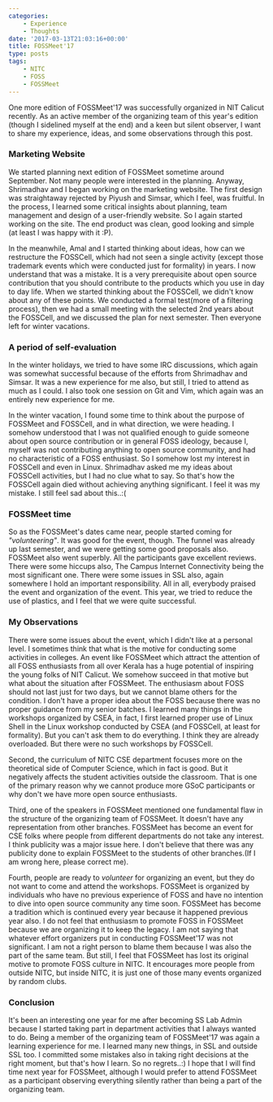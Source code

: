 ```yaml
---
categories:
    - Experience
    - Thoughts
date: '2017-03-13T21:03:16+00:00'
title: FOSSMeet'17
type: posts
tags:
    - NITC
    - FOSS
    - FOSSMeet
---
```


One more edition of FOSSMeet'17 was successfully organized in NIT Calicut recently. As an active member of the organizing team of this year's edition (though I sidelined myself at the end) and a keen but silent observer, I want to share my experience, ideas, and some observations through this post.

### Marketing Website
We started planning next edition of FOSSMeet sometime around September. Not many people were interested in the planning. Anyway, Shrimadhav and I began working on the marketing website. The first design was straightaway rejected by Piyush and Simsar, which I feel, was fruitful. In the process, I learned some critical insights about planning, team management and design of a user-friendly website. So I again started working on the site. The end product was clean, good looking and simple (at least I was happy with it :P).

In the meanwhile, Amal and I started thinking about ideas, how can we restructure the FOSSCell, which had not seen a single activity (except those trademark events which were conducted just for formality) in years. I now understand that was a mistake. It is a very prerequisite about open source contribution that you should contribute to the products which you use in day to day life. When we started thinking about the FOSSCell, we didn't know about any of these points. We conducted a formal test(more of a filtering process), then we had a small meeting with the selected 2nd years about the FOSSCell, and we discussed the plan for next semester. Then everyone left for winter vacations.

### A period of self-evaluation
In the winter holidays, we tried to have some IRC discussions, which again was somewhat successful because of the efforts from Shrimadhav and Simsar. It was a new experience for me also, but still, I tried to attend as much as I could. I also took one session on Git and Vim, which again was an entirely new experience for me.

In the winter vacation, I found some time to think about the purpose of FOSSMeet and FOSSCell, and in what direction, we were heading. I somehow understood that I was not qualified enough to guide someone about open source contribution or in general FOSS ideology, because I, myself was not contributing anything to open source community, and had no characteristic of a FOSS enthusiast. So I somehow lost my interest in FOSSCell and even in Linux. Shrimadhav asked me my ideas about FOSSCell activities, but I had no clue what to say. So that's how the FOSSCell again died without achieving anything significant. I feel it was my mistake. I still feel sad about this..:(

### FOSSMeet time
So as the FOSSMeet's dates came near, people started coming for *"volunteering"*. It was good for the event, though. The funnel was already up last semester, and we were getting some good proposals also. FOSSMeet also went superbly. All the participants gave excellent reviews. There were some hiccups also, The Campus Internet Connectivity being the most significant one. There were some issues in SSL also, again somewhere I hold an important responsibility. All in all, everybody praised the event and organization of the event. This year, we tried to reduce the use of plastics, and I feel that we were quite successful.

### My Observations
There were some issues about the event, which I didn't like at a personal level. I sometimes think that what is the motive for conducting some activities in colleges. An event like FOSSMeet which attract the attention of all FOSS enthusiasts from all over Kerala has a huge potential of inspiring the young folks of NIT Calicut. We somehow succeed in that motive but what about the situation after FOSSMeet. The enthusiasm about FOSS should not last just for two days, but we cannot blame others for the condition. I don't have a proper idea about the FOSS because there was no proper guidance from my senior batches. I learned many things in the workshops organized by CSEA, in fact, I first learned proper use of Linux Shell in the Linux workshop conducted by CSEA (and FOSSCell, at least for formality). But you can't ask them to do everything. I think they are already overloaded. But there were no such workshops by FOSSCell.

Second, the curriculum of NITC CSE department focuses more on the theoretical side of Computer Science, which in fact is good. But it negatively affects the student activities outside the classroom. That is one of the primary reason why we cannot produce more GSoC participants or why don't we have more open source enthusiasts.

Third, one of the speakers in FOSSMeet mentioned one fundamental flaw in the structure of the organizing team of FOSSMeet. It doesn't have any representation from other branches. FOSSMeet has become an event for CSE folks where people from different departments do not take any interest. I think publicity was a major issue here. I don't believe that there was any publicity done to explain FOSSMeet to the students of other branches.(If I am wrong here, please correct me).

Fourth, people are ready to *volunteer* for organizing an event, but they do not want to come and attend the workshops. FOSSMeet is organized by individuals who have no previous experience of FOSS and have no intention to dive into open source community any time soon. FOSSMeet has become a tradition which is continued every year because it happened previous year also. I do not feel that enthusiasm to promote FOSS in FOSSMeet because we are organizing it to keep the legacy. I am not saying that whatever effort organizers put in conducting FOSSMeet'17 was not significant. I am not a right person to blame them because I was also the part of the same team. But still, I feel that FOSSMeet has lost its original motive to promote FOSS culture in NITC. It encourages more people from outside NITC, but inside NITC, it is just one of those many events organized by random clubs.

### Conclusion
It's been an interesting one year for me after becoming SS Lab Admin because I started taking part in department activities that I always wanted to do. Being a member of the organizing team of FOSSMeet'17 was again a learning experience for me. I learned many new things, in SSL and outside SSL too. I committed some mistakes also in taking right decisions at the right moment, but that's how I learn. So no regrets..:) I hope that I will find time next year for FOSSMeet, although I would prefer to attend FOSSMeet as a participant observing everything silently rather than being a part of the organizing team.

